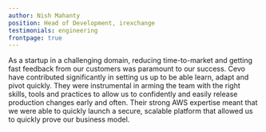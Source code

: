 ```yaml
---
author: Nish Mahanty
position: Head of Development, irexchange
testimonials: engineering
frontpage: true
---
```

As a startup in a challenging domain, reducing time-to-market and getting fast feedback from our customers was paramount to our success. Cevo have contributed significantly in setting us up to be able learn, adapt and pivot quickly. They were instrumental in arming the team with the right skills, tools and practices to allow us to confidently and easily release production changes early and often. Their strong AWS expertise meant that we were able to quickly launch a secure, scalable platform that allowed us to quickly prove our business model.
